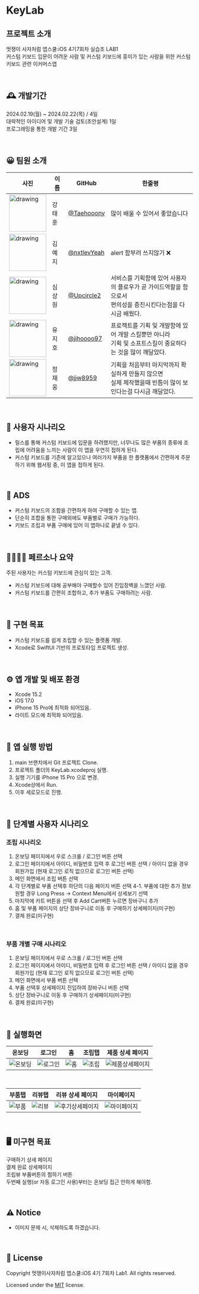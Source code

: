 # KeyLab
## 프로젝트 소개
멋쟁이 사자처럼 앱스쿨:iOS 4기7회차 실습조 LAB1</br>
커스텀 키보드 입문이 어려운 사람 및 커스텀 키보드에 흥미가 있는 사람을 위한 커스텀 키보드 관련 이커머스앱

<br>

## 🕰️ 개발기간
2024.02.19(월) ~ 2024.02.22(목) / 4일
</br>
대략적인 아이디어 및 개발 기술 검토(초안설계) 1일
</br>
프로그래밍을 통한 개발 기간 3일

<br>

## 😀 팀원 소개
| 사진      | 이름   | GitHub      | 한줄평       |
| -------- | ----- | ----------- | ----------- |
| <img src="https://avatars.githubusercontent.com/u/151798123?v=4" alt="drawing" width="100"/> | 강태훈 | [@Taehooony](https://github.com/Taehooony) | 많이 배울 수 있어서 좋았습니다 |
| <img src="https://avatars.githubusercontent.com/u/53979393?v=4" alt="drawing" width="100"/> | 김예지 | [@nxtlevYeah](https://github.com/nxtlevYeah) | alert 함부러 쓰지않기 ❌ |
| <img src="https://avatars.githubusercontent.com/u/100953349?v=4" alt="drawing" width="100"/> | 심상원 | [@Upcircle2](https://github.com/Upcircle2) | 서비스를 기획함에 있어 사용자의 플로우가 곧 가이드역할을 함으로서</br>편의성을 증진시킨다는점을 다시금 배웠다. |
| <img src="https://avatars.githubusercontent.com/u/49361214?v=4" alt="drawing" width="100"/> | 유지호 | [@jihoooo97](https://github.com/jihoooo97) | 프로젝트를 기획 및 개발함에 있어 개발 스킬뿐만 아니라</br>기획 및 소프트스킬이 중요하다는 것을 많이 깨달았다. |
| <img src="https://avatars.githubusercontent.com/u/76551806?v=4" alt="drawing" width="100"/> | 정재웅 | [@jjw8959](https://github.com/jjw8959) | 기획을 처음부터 마지막까지 확실하게 만들지 않으면</br>실제 제작했을때 빈틈이 많이 보인다는걸 다시금 깨달았다. |

<br>

## 📄 사용자 시나리오
- 릴스를 통해 커스텀 키보드에 입문을 하려했지만, 너무나도 많은 부품의 종류에 조립에 어려움을 느끼는 사람이 이 앱을 우연히 접하게 된다.
- 커스텀 키보드를 기존에 알고있으나 여러가지 부품을 한 플랫폼에서 간편하게 주문하기 위해 웹서핑 중, 이 앱을 접하게 된다.

<br>

## 🥪 ADS
- 커스텀 키보드의 조합을 간편하게 하여 구매할 수 있는 앱.
- 단순히 조합을 통한 구매외에도 부품별로 구매가 가능하다.
- 키보드 조립과 부품 구매에 있어 이 앱하나로 끝낼 수 있다.

<br>

## 👨‍👩‍👧‍👦 페르소나 요약
주된 사용자는 커스텀 키보드에 관심이 있는 고객.
 - 커스텀 키보드에 대해 공부해야 구매할수 있어 진입장벽을 느꼈던 사람.
 - 커스텀 키보드를 간편히 조합하고, 추가 부품도 구매하려는 사람.

<br>

## 🥅 구현 목표
- 커스텀 키보드를 쉽게 조립할 수 있는 플랫폼 개발.
- Xcode로 SwiftUI 기반의 프로토타입 프로젝트 생성.

<br>

## ⚙️ 앱 개발 및 배포 환경
- Xcode 15.2
- iOS 17.0
- iPhone 15 Pro에 최적화 되어있음.
- 라이트 모드에 최적화 되어있음.

<br>

## 🚙 앱 실행 방법
 1. main 브랜치에서 Git 프로젝트 Clone.
 2. 프로젝트 폴더의 KeyLab.xcodeproj 실행.
 3. 실행 기기를 iPhone 15 Pro 으로 변경.
 4. Xcode상에서 Run.
 5. 이후 세로모드로 진행.

<br>

## 📲 단계별 사용자 시나리오
### 조립 시나리오
 1. 온보딩 페이지에서 우로 스크롤 / 로그인 버튼 선택
 2. 로그인 페이지에서 아이디, 비밀번호 입력 후 로그인 버튼 선택 / 아이디 없을 경우 회원가입 (현재 로그인 로직 없으므로 로그인 버튼 선택)
 3. 메인 화면에서 조립 버튼 선택
 4. 각 단계별로 부품 선택후 하단의 다음 페이지 버튼 선택
    4-1. 부품에 대한 추가 정보 원할 경우 Long Press -> Context Menu에서 상세보기 선택
 6. 마지막에 카트 버튼을 선택 후 Add Cart버튼 누르면 장바구니 추가
 7. 홈 및 부품 페이지의 상단 장바구니로 이동 후 구매하기 상세페이지(미구현)
 8. 결제 완료(미구현)

<br>

### 부품 개별 구매 시나리오
 1. 온보딩 페이지에서 우로 스크롤 / 로그인 버튼 선택
 2. 로그인 페이지에서 아이디, 비밀번호 입력 후 로그인 버튼 선택 / 아이디 없을 경우 회원가입 (현재 로그인 로직 없으므로 로그인 버튼 선택)
 3. 메인 화면에서 부품 버튼 선택
 4. 부품 선택후 상세페이지 진입하여 장바구니 버튼 선택
 5. 상단 장바구니로 이동 후 구매하기 상세페이지(미구현)
 6. 결제 완료(미구현)

<br>

## 📱 실행화면
| 온보딩 | 로그인 | 홈 | 조립탭 | 제품 상세 페이지 | 
| ---- | ---- | --- | --- | --- |
| ![온보딩](https://github.com/APP-iOS4/SwiftUI-Prototype-KeyLab/assets/76551806/b827a87e-5e89-46f8-974e-8da50df5fbb9) | ![로그인](https://github.com/APP-iOS4/SwiftUI-Prototype-KeyLab/assets/76551806/485a1ab0-060a-44d7-8380-110c34e2b7cf) | ![홈](https://github.com/APP-iOS4/SwiftUI-Prototype-KeyLab/assets/76551806/c3af9031-db5a-41fe-aaa8-8182c8b6031f) | ![조립](https://github.com/APP-iOS4/SwiftUI-Prototype-KeyLab/assets/76551806/374d5f5c-4d8e-4a47-9f45-36debd44a59b) | ![제품상세페이지](https://github.com/APP-iOS4/SwiftUI-Prototype-KeyLab/assets/76551806/6d1617f0-f32d-4a29-97c6-b2ae0c602f26) |

<br>

| 부품탭 | 리뷰탭 | 리뷰 상세 페이지 | 마이페이지 | 
|:---:|:---:|:---:|:---:|
| ![부품](https://github.com/APP-iOS4/SwiftUI-Prototype-KeyLab/assets/76551806/9b01128a-e5ed-4d73-9561-0d16f6c068c6) | ![리뷰](https://github.com/APP-iOS4/SwiftUI-Prototype-KeyLab/assets/76551806/972f2bad-ac62-49a8-8e1a-e21fcb9d8498) | ![후기상세페이지](https://github.com/APP-iOS4/SwiftUI-Prototype-KeyLab/assets/76551806/b816bfef-0b85-4c7f-86f6-38af0a32a035) | ![마이페이지](https://github.com/APP-iOS4/SwiftUI-Prototype-KeyLab/assets/76551806/eba169a7-1740-41ed-9cf5-11dda502987f) |

<br>

## 🖥️ 미구현 목표
구매하기 상세 페이지</br>
결제 완료 상세페이지</br>
조립뷰 부품버튼의 찜하기 버튼</br>
두번째 실행(or 자동 로그인 사용)부터는 온보딩 접근 안하게 해야함.

<br>

## ⚠️ Notice
- 이미지 문제 시, 삭제하도록 하겠습니다.

<br>

## 📜 License
Copyright 멋쟁이사자처럼 앱스쿨:iOS 4기 7회차 Lab1. All rights reserved.

Licensed under the [MIT](LICENSE) license.

